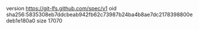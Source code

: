 version https://git-lfs.github.com/spec/v1
oid sha256:5835308eb7ddcbeab942fb62c73987b24ba4b8ae7dc2178398800edeb1e180a0
size 17070
